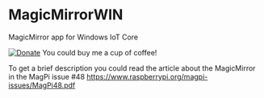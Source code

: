 # MagicMirrorWIN
MagicMirror app for Windows IoT Core

[![Donate](https://img.shields.io/badge/Donate-PayPal-green.svg)](https://www.paypal.com/cgi-bin/webscr?cmd=_s-xclick&hosted_button_id=KXGFDMWVS8E66) You could buy me a cup of coffee!

To get a brief description you could read the article about the MagicMirror in the MagPi issue #48 https://www.raspberrypi.org/magpi-issues/MagPi48.pdf
